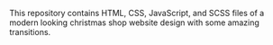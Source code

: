 This repository contains HTML, CSS, JavaScript, and SCSS files of a modern looking christmas shop website design with some amazing transitions.
